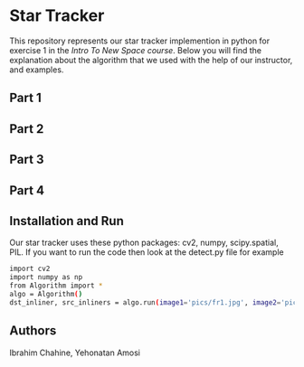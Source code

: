 # Star Tracker
This repository represents our star tracker implemention in python for exercise 1 in the _Intro To New Space course_.
Below you will find the explanation about the algorithm that we used with the help of our instructor, and examples.

## Part 1

## Part 2

## Part 3

## Part 4

## Installation and Run
Our star tracker uses these python packages: cv2, numpy, scipy.spatial, PIL.
If you want to run the code then look at the detect.py file for example
```sh
import cv2
import numpy as np
from Algorithm import *
algo = Algorithm()
dst_inliner, src_inliners = algo.run(image1='pics/fr1.jpg', image2='pics/fr2.jpg')
```

## Authors
Ibrahim Chahine, Yehonatan Amosi
